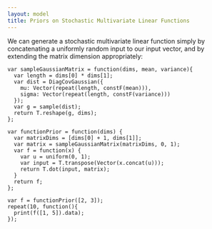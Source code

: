```yaml
---
layout: model
title: Priors on Stochastic Multivariate Linear Functions
---
```


We can generate a stochastic multivariate linear function simply by concatenating a uniformly random input to our input vector, and by extending the matrix dimension appropriately:

~~~~
var sampleGaussianMatrix = function(dims, mean, variance){
  var length = dims[0] * dims[1];
  var dist = DiagCovGaussian({
    mu: Vector(repeat(length, constF(mean))),
    sigma: Vector(repeat(length, constF(variance)))
  });
  var g = sample(dist);
  return T.reshape(g, dims);
};

var functionPrior = function(dims) {
  var matrixDims = [dims[0] + 1, dims[1]];
  var matrix = sampleGaussianMatrix(matrixDims, 0, 1);
  var f = function(x) {
    var u = uniform(0, 1);
    var input = T.transpose(Vector(x.concat(u)));
    return T.dot(input, matrix);
  }
  return f;
};

var f = functionPrior([2, 3]);
repeat(10, function(){
  print(f([1, 5]).data);
});
~~~~
